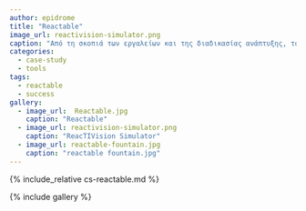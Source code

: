 ```yaml
---
author: epidrome
title: "Reactable"
image_url: reactivision-simulator.png
caption: "Από τη σκοπιά των εργαλείων και της διαδικασίας ανάπτυξης, το πιο ενδιαφέρον τμήμα του λογισμικού ReacTIVision που χρησιμοποιείται στο σύστημα Reactable, είναι το υποσύστημα της προσομοίωσης."
categories:
  - case-study
  - tools
tags:
  - reactable
  - success
gallery:
  - image_url:  Reactable.jpg
    caption: "Reactable"
  - image_url: reactivision-simulator.png
    caption: "ReacTIVision Simulator"
  - image_url: reactable-fountain.jpg
    caption: "reactable fountain.jpg"
---
```


{% include_relative cs-reactable.md %}

{% include gallery %}

